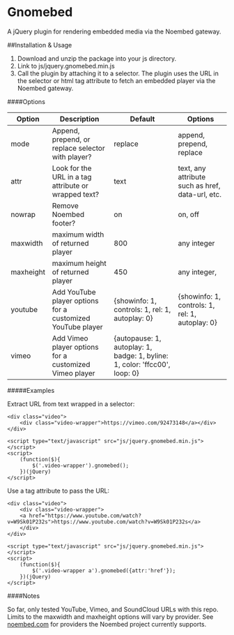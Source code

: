 # Gnomebed
A jQuery plugin for rendering embedded media via the Noembed gateway.

##Installation & Usage

1. Download and unzip the package into your js directory.
2. Link to js/jquery.gnomebed.min.js
3. Call the plugin by attaching it to a selector. The plugin uses the URL in the selector or html tag attribute to fetch an embedded player via the Noembed gateway.
 

####Options

| Option | Description | Default | Options
| --- | --- | --- | --- |
| mode | Append, prepend, or replace selector with player? | replace | append, prepend, replace
| attr | Look for the URL in a tag attribute or wrapped text? | text | text, any attribute such as href, data-url, etc.
| nowrap | Remove Noembed footer? | on | on, off
| maxwidth | maximum width of returned player | 800 | any integer
| maxheight | maximum height of returned player | 450 | any integer,
| youtube | Add YouTube player options for a customized YouTube player | {showinfo: 1, controls: 1, rel: 1, autoplay: 0} |  {showinfo: 1, controls: 1, rel: 1, autoplay: 0}
| vimeo | Add Vimeo player options for a customized Vimeo player | {autopause: 1, autoplay: 1, badge: 1, byline: 1, color: 'ffcc00', loop: 0} |  

#####Examples

Extract URL from text wrapped in a selector:

```
<div class="video">
	<div class="video-wrapper">https://vimeo.com/92473148</a></div>
</div>

<script type="text/javascript" src="js/jquery.gnomebed.min.js"></script>
<script>
	(function($){
		$('.video-wrapper').gnomebed();
	})(jQuery)
</script>
```

Use a tag attribute to pass the URL:

```
<div class="video">
	<div class="video-wrapper">
	<a href="https://www.youtube.com/watch?v=W9Sk01P232s">https://www.youtube.com/watch?v=W9Sk01P232s</a>
	</div>
</div>

<script type="text/javascript" src="js/jquery.gnomebed.min.js"></script>
<script>
	(function($){
		$('.video-wrapper a').gnomebed({attr:'href'});
	})(jQuery)
</script>
```

####Notes

So far, only tested YouTube, Vimeo, and SoundCloud URLs with this repo. Limits to the maxwidth and maxheight options will vary by provider. See [noembed.com](http://noembed.com) for providers the Noembed project currently supports.